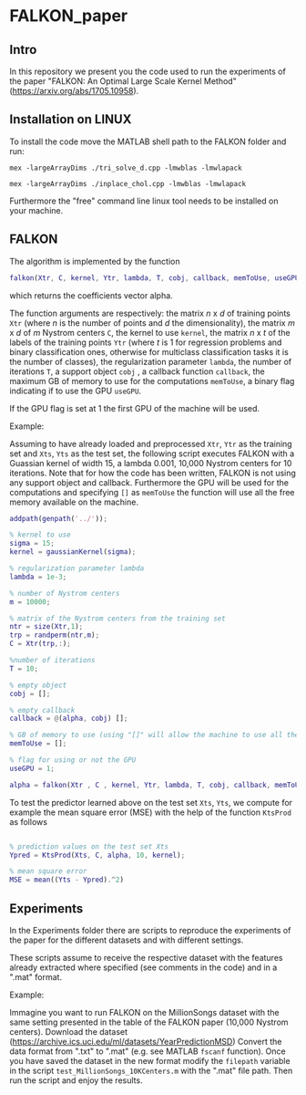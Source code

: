 # FALKON_paper

Intro
---------------------

In this repository we present you the code used to run the experiments of the paper "FALKON: An Optimal Large Scale Kernel Method" (https://arxiv.org/abs/1705.10958).

Installation on LINUX
---------------------

To install the code move the MATLAB shell path to the FALKON folder and
run:
```
mex -largeArrayDims ./tri_solve_d.cpp -lmwblas -lmwlapack
```
```
mex -largeArrayDims ./inplace_chol.cpp -lmwblas -lmwlapack
```
Furthermore the "free" command line linux tool needs to be installed on your machine.

FALKON
---------------------
The algorithm is implemented by the function
```matlab
falkon(Xtr, C, kernel, Ytr, lambda, T, cobj, callback, memToUse, useGPU)
```

which returns the coefficients vector alpha.

The function arguments are respectively: the matrix *n* x *d* of training points `Xtr` (where *n* is the number of points and *d* the dimensionality), the matrix *m* x *d* of *m* Nystrom centers `C`, the kernel to use `kernel`, the matrix *n* x *t* of the labels of the training points `Ytr` (where *t* is 1 for regression problems and binary classification ones, otherwise for multiclass classification tasks it is the number of classes), the regularization parameter `lambda`, the number of iterations `T`, a support object `cobj` , a callback function `callback`, the maximum GB of memory to use for the computations `memToUse`, a binary flag indicating if to use the GPU `useGPU`.

If the GPU flag is set at 1 the first GPU of the machine will be used.

Example:

Assuming to have already loaded and preprocessed `Xtr`, `Ytr` as the training set and `Xts`, `Yts` as the test set, the following script executes FALKON with a Guassian kernel of width 15,
a lambda 0.001, 10,000 Nystrom centers for 10 iterations. Note that for how the code has been written, FALKON is not using
any support object and callback. Furthermore the GPU will be used for the computations and
specifying `[]` as `memToUse` the function will use all the free memory available on the machine.

```matlab
addpath(genpath('../'));

% kernel to use
sigma = 15;
kernel = gaussianKernel(sigma);

% regularization parameter lambda
lambda = 1e-3;

% number of Nystrom centers
m = 10000;

% matrix of the Nystrom centers from the training set
ntr = size(Xtr,1);
trp = randperm(ntr,m);
C = Xtr(trp,:);

%number of iterations
T = 10;

% empty object
cobj = [];

% empty callback
callback = @(alpha, cobj) [];

% GB of memory to use (using "[]" will allow the machine to use all the free memory)
memToUse = [];

% flag for using or not the GPU
useGPU = 1;

alpha = falkon(Xtr , C , kernel, Ytr, lambda, T, cobj, callback, memToUse, useGPU);
```

To test the predictor learned above on the test set `Xts`, `Yts`, we compute for example the mean square error (MSE) with the help of the function `KtsProd` as follows

```matlab

% prediction values on the test set Xts
Ypred = KtsProd(Xts, C, alpha, 10, kernel);

% mean square error
MSE = mean((Yts - Ypred).^2)
```

Experiments
---------------------

In the Experiments folder there are scripts to reproduce the experiments of the paper
for the different datasets and with different settings.

These scripts assume to receive the respective dataset with the features already extracted
where specified (see comments in the code) and in a ".mat" format.

Example:

Immagine you want to run FALKON on the MillionSongs dataset with the same setting presented
in the table of the FALKON paper (10,000 Nystrom centers).
Download the dataset (https://archive.ics.uci.edu/ml/datasets/YearPredictionMSD)
Convert the data format from ".txt" to ".mat" (e.g. see MATLAB `fscanf` function).
Once you have saved the dataset in the new format modify the `filepath` variable in the script
`test_MillionSongs_10KCenters.m` with the ".mat" file path.
Then run the script and enjoy the results.
